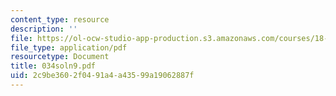 ```yaml
---
content_type: resource
description: ''
file: https://ol-ocw-studio-app-production.s3.amazonaws.com/courses/18-034-honors-differential-equations-spring-2004/2c9be3602f0491a4a43599a19062887f_034soln9.pdf
file_type: application/pdf
resourcetype: Document
title: 034soln9.pdf
uid: 2c9be360-2f04-91a4-a435-99a19062887f
---
```

